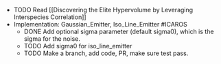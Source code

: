 - TODO Read [[Discovering the Elite Hypervolume by Leveraging Interspecies Correlation]]
- Implementation: Gaussian_Emitter, Iso_Line_Emitter #ICAROS
	- DONE Add optional sigma parameter (default sigma0), which is the sigma for the noise.
	- TODO Add sigma0 for iso_line_emitter
	- TODO Make a branch, add code, PR, make sure test pass.